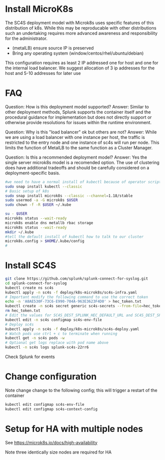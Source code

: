 
# Install MicroK8s

The SC4S deployment model with Microk8s uses specific features of this distribution of k8s. 
While this may be reproducable with other distributions such an undertaking requires more advanced
awareness and responsibility for the administrator.

* (metalLB) ensure source IP is preserved
* Bring any operating system (window/centos/rhel/ubuntu/debian)

This configuration requires as least 2 IP addressed one for host and one for the internal load balancer. 
We suggest allocation of 3 ip addresses for the host and 5-10 addresses for later use

# FAQ

Question: How is this deployment model supported?
Answer: Similar to other deployment methods, Splunk supports the container itself and the procedural guidance for implementation but does not directly support
or otherwise provide resolutions for issues within the runtime environment. 

Question: Why is this "load balancer" ok but others are not?
Answer: While we are using a load balancer with one instance per host, the traffic is restricted
to the entry node and one instance of sc4s will run per node. This limits the function of MetalLB to 
the same function as a Cluster Manager.

Question: Is this a recommended deployment model?
Answer: Yes the single server microk8s model is a recomended option. The use of clustering does have additional tradeoffs and should be carefully considered on a deployment-specific basis.

```bash
#we need to have a normal install of kubectl because of operator scripts
sudo snap install kubectl --classic 
# Basic setup of k8s
sudo snap install microk8s --classic --channel=1.18/stable
sudo usermod -a -G microk8s $USER
sudo chown -f -R $USER ~/.kube

su - $USER
microk8s status --wait-ready
microk8s enable dns metallb rbac storage
microk8s status --wait-ready
mkdir ~/.kube
#tell the default install of kubectl how to talk to our cluster
microk8s.config > $HOME/.kube/config
#
```

# Install SC4S

```bash
git clone https://github.com/splunk/splunk-connect-for-syslog.git
cd splunk-connect-for-syslog
kubectl create ns sc4s
kubectl apply -n sc4s -f deploy/k8s-microk8s/sc4s-infra.yaml
# Important modify the following command to use the correct token
echo -n 'A8AE530F-73C6-E990-704A-963E3623F4D0' > hec_token.txt
kubectl create -n sc4s secret generic sc4s-secrets --from-file=hec_token=./hec_token.txt
rm hec_token.txt
# Edit the values for SC4S_DEST_SPLUNK_HEC_DEFAULT_URL and SC4S_DEST_SPLUNK_HEC_DEFAULT_TLS_VERIFY
kubectl edit -n sc4s configmap sc4s-env-file 
# Deploy sc4s
kubectl apply -n sc4s -f deploy/k8s-microk8s/sc4s-deploy.yaml
# Watch pods use ctrl + c to terminate when running
kubectl get -n sc4s pods -w
# Optional get logs replace with pod name above
kubectl -n sc4s logs splunk-sc4s-22rr6  
```

Check Splunk for events

# Change configuration

Note change change to the following config; this will trigger a restart of the container

```bash
kubectl edit configmap sc4s-env-file
kubectl edit configmap sc4s-context-config
```

# Setup for HA with multiple nodes

See https://microk8s.io/docs/high-availability

Note three identically size nodes are required for HA
